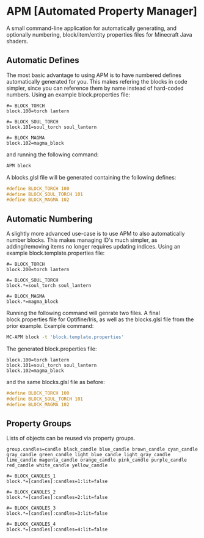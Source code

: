 # APM [Automated Property Manager]
A small command-line application for automatically generating, and optionally numbering, block/item/entity properties files for Minecraft Java shaders.

## Automatic Defines
The most basic advantage to using APM is to have numbered defines automatically generated for you. This makes refering the blocks in code simpler, since you can reference them by name instead of hard-coded numbers. Using an example block.properties file:
```properties
#= BLOCK_TORCH
block.100=torch lantern

#= BLOCK_SOUL_TORCH
block.101=soul_torch soul_lantern

#= BLOCK_MAGMA
block.102=magma_block
```

and running the following command:
```sh
APM block
```

A blocks.glsl file will be generated containing the following defines:
```glsl
#define BLOCK_TORCH 100
#define BLOCK_SOUL_TORCH 101
#define BLOCK_MAGMA 102
```

## Automatic Numbering
A slightly more advanced use-case is to use APM to also automatically number blocks. This makes managing ID's much simpler, as adding/removing items no longer requires updating indices. Using an example block.template.properties file:
```properties
#= BLOCK_TORCH
block.200=torch lantern

#= BLOCK_SOUL_TORCH
block.*=soul_torch soul_lantern

#= BLOCK_MAGMA
block.*=magma_block
```

Running the following command will genrate two files. A final block.properties file for Optifine/Iris, as well as the blocks.glsl file from the prior example. Example command:
```sh
MC-APM block -t 'block.template.properties'
```

The generated block.properties file:
```properties
block.100=torch lantern
block.101=soul_torch soul_lantern
block.102=magma_block
```

and the same blocks.glsl file as before:
```glsl
#define BLOCK_TORCH 100
#define BLOCK_SOUL_TORCH 101
#define BLOCK_MAGMA 102
```

## Property Groups
Lists of objects can be reused via property groups.
```properties
group.candles=candle black_candle blue_candle brown_candle cyan_candle gray_candle green_candle light_blue_candle light_gray_candle lime_candle magenta_candle orange_candle pink_candle purple_candle red_candle white_candle yellow_candle

#= BLOCK_CANDLES_1
block.*=[candles]:candles=1:lit=false

#= BLOCK_CANDLES_2
block.*=[candles]:candles=2:lit=false

#= BLOCK_CANDLES_3
block.*=[candles]:candles=3:lit=false

#= BLOCK_CANDLES_4
block.*=[candles]:candles=4:lit=false
```
